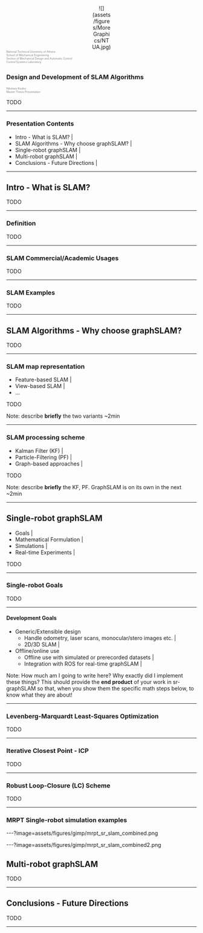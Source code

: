 <center><div style="width:10%">
![](assets/figures/MoreGraphics/NTUA.jpg)
</div></center>

<div style="color:gray; font-size:0.5em; height:3em;">
National Technical University of Athens<br>
School of Mechanical Engineering<br>
Section of Mechanical Design and Automatic Control<br>
Control Systems Laboratory<br>
</div>

<br>


### Design and Development of SLAM Algorithms

<div style="color:gray; font-size:2em; font-size: 0.5em">
Nikolaos Koukis<br>
Master Thesis Presentation
</div>


<!--TODO Add a date -->
<!--TODO Add current section in right/left footer-->
<!--TODO Make this an offline version-->
<!--TODO Test presenter mode-->

TODO

---

### Presentation Contents

- Intro - What is SLAM? |
- SLAM Algorithms - Why choose graphSLAM? |
- Single-robot graphSLAM |
- Multi-robot graphSLAM |
- Conclusions - Future Directions |

---

## Intro - What is SLAM?

TODO

---

### Definition

TODO

---

### SLAM Commercial/Academic Usages

TODO

---

### SLAM Examples

TODO

---

<!--- --------- End of Intro - What is SLAM?-->


## SLAM Algorithms - Why choose graphSLAM?

TODO

---

### SLAM map representation

- Feature-based SLAM |
- View-based SLAM |
- ...

TODO

Note:
describe **briefly** the two variants
~2min

---


### SLAM processing scheme

- Kalman Filter (KF) |
- Particle-Filtering (PF) |
- Graph-based approaches |

TODO

Note:
describe **briefly** the KF, PF. GraphSLAM is on its own in the next
~2min

---

<!--- --------- End of SLAM Algorithms - Why choose graphSLAM?-->


## Single-robot graphSLAM

- Goals |
- Mathematical Formulation |
- Simulations |
- Real-time Experiments |

TODO

---

### Single-robot Goals

TODO

---

#### Development Goals

- Generic/Extensible design
  - Handle odometry, laser scans, monocular/stero images etc. |
  - 2D/3D SLAM |
- Offline/online use
  - Offline use with simulated or prerecorded datasets |
  - Integration with ROS for real-time graphSLAM |

Note:
How much am I going to write here?
Why exactly did I implement these things?
This should provide the **end product** of your work in sr-graphSLAM so that,
when you show them the specific math steps below, to know what they are about!

---

### Levenberg-Marquardt Least-Squares Optimization

TODO

---

### Iterative Closest Point - ICP

TODO

---

### Robust Loop-Closure (LC) Scheme

TODO

---


### MRPT Single-robot simulation examples

---?image=assets/figures/gimp/mrpt_sr_slam_combined.png

---?image=assets/figures/gimp/mrpt_sr_slam_combined2.png

<!--- --------- End of Single-robot graphSLAM-->

## Multi-robot graphSLAM

TODO

---

<!--- --------- End of Multi-robot graphSLAM-->

## Conclusions - Future Directions

TODO

---

<!--- --------- End of Conclusions - Future Directions-->
